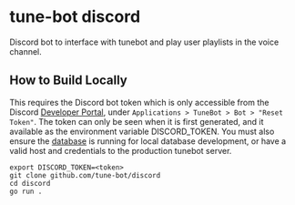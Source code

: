 # tune-bot discord
Discord bot to interface with tunebot and play user playlists in the voice channel. 

## How to Build Locally
This requires the Discord bot token which is only accessible from the Discord [Developer Portal](https://discord.com/developers), under `Applications > TuneBot > Bot > "Reset Token"`. The token can only be seen when it is first generated, and it available as the environment variable DISCORD_TOKEN. You must also ensure the [database](https://www.github.com/tune-bot/database) is running for local database development, or have a valid host and credentials to the production tunebot server.

```
export DISCORD_TOKEN=<token>
git clone github.com/tune-bot/discord
cd discord
go run .
```